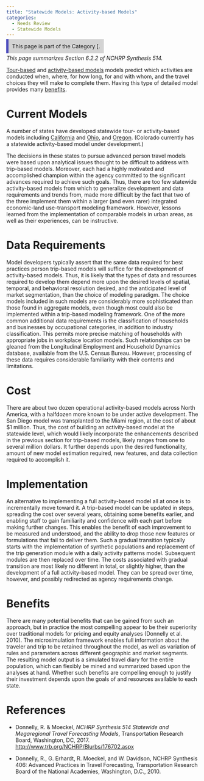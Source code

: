 ```yaml
---
title: "Statewide Models: Activity-based Models"
categories:
  - Needs Review
  - Statewide Models
---
```


<span style="background:lightgrey;padding:10px;border-left: thick double #0000aa;"> This page is part of the Category \[.</span>

*This page summarizes Section 6.2.2 of NCHRP Synthesis 514.*

[Tour-based](Tour-based_models) and [activity-based models](Activity-Based_Models) models predict which activities are conducted when, where, for how long, for and with whom, and the travel choices they will make to complete them. Having this type of detailed model provides many [benefits](Benefits_of_Activity_Based_Models).

Current Models
==============

A number of states have developed statewide tour- or activity-based models including [California](http://www.dot.ca.gov/hq/tpp/offices/omsp/statewide_modeling/cstdm.html) and [Ohio](http://www.dot.state.oh.us/Divisions/Planning/SPR/ModelForecastingUnit/Pages/TravelDemandModeling.aspx), and [Oregon](http://www.oregon.gov/ODOT/Planning/Pages/Technical-Tools.aspx). (Colorado currently has a statewide activity-based model under development.)

The decisions in these states to pursue advanced person travel models were based upon analytical issues thought to be difficult to address with trip-based models. Moreover, each had a highly motivated and accomplished champion within the agency committed to the significant advances required to achieve such goals. Thus, there are too few statewide activity-based models from which to generalize development and data requirements and trends from, made more difficult by the fact that two of the three implement them within a larger (and even rarer) integrated economic-land use-transport modeling framework. However, lessons learned from the implementation of comparable models in urban areas, as well as their experiences, can be instructive.

Data Requirements
=================

Model developers typically assert that the same data required for best practices person trip-based models will suffice for the development of activity-based models. Thus, it is likely that the types of data and resources required to develop them depend more upon the desired levels of spatial, temporal, and behavioral resolution desired, and the anticipated level of market segmentation, than the choice of modeling paradigm. The choice models included in such models are considerably more sophisticated than those found in aggregate models, even though most could also be implemented within a trip-based modeling framework. One of the more common additional data requirements is the classification of households and businesses by occupational categories, in addition to industry classification. This permits more precise matching of households with appropriate jobs in workplace location models. Such relationships can be gleaned from the Longitudinal Employment and Household Dynamics database, available from the U.S. Census Bureau. However, processing of these data requires considerable familiarity with their contents and limitations.

Cost
====

There are about two dozen operational activity-based models across North America, with a halfdozen more known to be under active development. The San Diego model was transplanted to the Miami region, at the cost of about \$1 million. Thus, the cost of building an activity-based model at the statewide level, which would likely incorporate the enhancements described in the previous section for trip-based models, likely ranges from one to several million dollars. It further depends upon the desired functionality, amount of new model estimation required, new features, and data collection required to accomplish it.

Implementation
==============

An alternative to implementing a full activity-based model all at once is to incrementally move toward it. A trip-based model can be updated in steps, spreading the cost over several years, obtaining some benefits earlier, and enabling staff to gain familiarity and confidence with each part before making further changes. This enables the benefit of each improvement to be measured and understood, and the ability to drop those new features or formulations that fail to deliver them. Such a gradual transition typically starts with the implementation of synthetic populations and replacement of the trip generation module with a daily activity patterns model. Subsequent modules are then replaced over time. The costs associated with gradual transition are most likely no different in total, or slightly higher, than the development of a full activity-based model. They can be spread over time, however, and possibly redirected as agency requirements change.

Benefits
========

There are many potential benefits that can be gained from such an approach, but in practice the most compelling appear to be their superiority over traditional models for pricing and equity analyses (Donnelly et al. 2010). The microsimulation framework enables full information about the traveler and trip to be retained throughout the model, as well as variation of rules and parameters across different geographic and market segments. The resulting model output is a simulated travel diary for the entire population, which can flexibly be mined and summarized based upon the analyses at hand. Whether such benefits are compelling enough to justify their investment depends upon the goals of and resources available to each state.

References
==========

-   Donnelly, R. & Moeckel, *NCHRP Synthesis 514 Statewide and Megaregional Travel Forecasting Models*, Transportation Research Board, Washington, DC, 2017. <http://www.trb.org/NCHRP/Blurbs/176702.aspx>

<!-- -->

-   Donnelly, R., G. Erhardt, R. Moeckel, and W. Davidson, NCHRP Synthesis 406: Advanced Practices in Travel Forecasting, Transportation Research Board of the National Academies, Washington, D.C., 2010.


